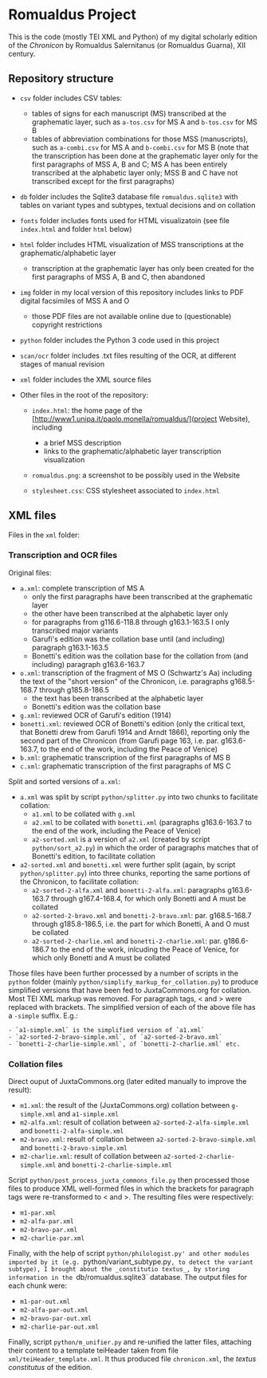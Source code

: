 # Romualdus Project

This is the code (mostly TEI XML and Python) of my digital scholarly edition of the _Chronicon_ by Romualdus Salernitanus (or Romualdus Guarna), XII century.


## Repository structure

- `csv` folder includes CSV tables:
    - tables of signs for each manuscript (MS) transcribed at the graphematic layer,
	such as `a-tos.csv` for MS A and `b-tos.csv` for MS B
    - tables of abbreviation combinations for those MSS (manuscripts),
	such as `a-combi.csv` for MS A and `b-combi.csv` for MS B
    (note that the transcription has been done at the graphematic layer only
	for the first paragraphs of MSS A, B and C;
    	MS A has been entirely transcribed at the alphabetic layer only;
	MSS B and C have not transcribed except for the first paragraphs)

- `db` folder includes the Sqlite3 database file `romualdus.sqlite3` with tables on variant types and subtypes, textual decisions and on collation

- `fonts` folder includes fonts used for HTML visualizatoin
    (see file `index.html` and folder `html` below)

- `html` folder includes HTML visualization of MSS transcriptions at the graphematic/alphabetic layer
    - transcription at the graphematic layer has only been created for the first paragraphs of MSS A, B and C, then abandoned
    
- `img` folder in my local version of this repository includes links to PDF digital facsimiles of MSS A and O
    - those PDF files are not available online due to (questionable) copyright restrictions
    
- `python` folder includes the Python 3 code used in this project

- `scan/ocr` folder includes .txt files resulting of the OCR, at different stages of manual revision

- `xml` folder includes the XML source files


- Other files in the root of the repository:
    - `index.html`: the home page of the [http://www1.unipa.it/paolo.monella/romualdus/](project Website), including
        - a brief MSS description
        - links to the graphematic/alphabetic layer transcription visualization
        
    - `romualdus.png`: a screenshot to be possibly used in the Website

    - `stylesheet.css`: CSS stylesheet associated to `index.html`


## XML files

Files in the `xml` folder:

### Transcription and OCR files

Original files:

- `a.xml`: complete transcription of MS A
    - only the first paragraphs have been transcribed at the graphematic layer
    - the other have been transcribed at the alphabetic layer only
    - for paragraphs from g116.6-118.8 through g163.1-163.5 I only transcribed major variants
    - Garufi's edition was the collation base until (and including) paragraph g163.1-163.5
    - Bonetti's edition was the collation base for the collation from (and including) paragraph g163.6-163.7
- `o.xml`: transcription of the fragment of MS O (Schwartz's Aa) including the text of the "short version" of the Chronicon,
    i.e. paragraphs g168.5-168.7 through g185.8-186.5
    - the text has been transcribed at the alphabetic layer
    - Bonetti's edition was the collation base
- `g.xml`: reviewed OCR of Garufi's edition (1914)
- `bonetti.xml`: reviewed OCR of Bonetti's edition (only the critical text, that Bonetti drew from Garufi 1914 and Arndt 1866),
    reporting only the second part of the Chronicon (from Garufi page 163, i.e. par. g163.6-163.7,
    to the end of the work, including the Peace of Venice)
- `b.xml`: graphematic transcription of the first paragraphs of MS B
- `c.xml`: graphematic transcription of the first paragraphs of MS C

Split and sorted versions of `a.xml`:

- `a.xml` was split by script `python/splitter.py` into two chunks to facilitate collation:
    - `a1.xml` to be collated with `g.xml`
    - `a2.xml` to be collated with `bonetti.xml` (paragraphs g163.6-163.7 to the end of the work, including the Peace of Venice)
    - `a2-sorted.xml` is a version of `a2.xml` (created by script `python/sort_a2.py`) in which the order of paragraphs
    matches that of Bonetti's edition, to facilitate collation
- `a2-sorted.xml` and `bonetti.xml` were further split (again, by script `python/splitter.py`)
    into three chunks, reporting the same portions of the Chronicon, to facilitate collation:
    - `a2-sorted-2-alfa.xml` and `bonetti-2-alfa.xml`: paragraphs g163.6-163.7 through g167.4-168.4, for which only Bonetti and A must be collated
    - `a2-sorted-2-bravo.xml` and `bonetti-2-bravo.xml`: par. g168.5-168.7 through g185.8-186.5, i.e. the part for which Bonetti, A and O must be collated
    - `a2-sorted-2-charlie.xml` and `bonetti-2-charlie.xml`: par. g186.6-186.7 to the end of the work, inlcuding the Peace of Venice,
    for which only Bonetti and A must be collated

Those files have been further processed by a number of scripts in the `python` folder (mainly `python/simplify_markup_for_collation.py`)
to produce simplified versions that have been fed to JuxtaCommons.org for collation. Most TEI XML markup was removed. For paragraph tags,
&lt; and &gt; were replaced with brackets.
The simplified version of each of the above file has a `-simple` suffix. E.g.:

    - `a1-simple.xml` is the simplified version of `a1.xml`
    - `a2-sorted-2-bravo-simple.xml`, of `a2-sorted-2-bravo.xml`
    - `bonetti-2-charlie-simple.xml`, of `bonetti-2-charlie.xml` etc.

### Collation files

Direct ouput of JuxtaCommons.org (later edited manually to improve the result):

- `m1.xml`: the result of the (JuxtaCommons.org) collation between
	`g-simple.xml` and `a1-simple.xml`
- `m2-alfa.xml`: result of collation between 
	`a2-sorted-2-alfa-simple.xml` and `bonetti-2-alfa-simple.xml`
- `m2-bravo.xml`: result of collation between
	`a2-sorted-2-bravo-simple.xml` and `bonetti-2-bravo-simple.xml`
- `m2-charlie.xml`: result of collation between
	`a2-sorted-2-charlie-simple.xml` and `bonetti-2-charlie-simple.xml`


Script `python/post_process_juxta_commons_file.py` then processed those files
to produce XML well-formed files in which the brackets for paragraph tags were re-transformed
to &lt; and &gt;. The resulting files were respectively:

- `m1-par.xml` 
- `m2-alfa-par.xml` 
- `m2-bravo-par.xml` 
- `m2-charlie-par.xml` 

Finally, with the help of script `python/philologist.py' and other modules imported by it
(e.g. `python/variant_subtype.py`, to detect the variant subtype), I brought about the
_constitutio textus_, by storing information in the `db/romualdus.sqlite3` database.
The output files for each chunk were:

- `m1-par-out.xml` 
- `m2-alfa-par-out.xml` 
- `m2-bravo-par-out.xml` 
- `m2-charlie-par-out.xml` 

Finally, script `python/m_unifier.py` 
and re-unified the latter files, attaching their content to a
template teiHeader taken from file `xml/teiHeader_template.xml`. It thus produced file
`chronicon.xml`, the _textus constitutus_ of the edition.
